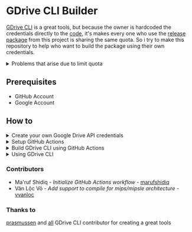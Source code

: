 # GDrive CLI Builder

[GDrive CLI](https://github.com/gdrive-org/gdrive) is a great tools, but because the owner is hardcoded the credentials directly to the [code](https://github.com/prasmussen/gdrive/blob/c3cbcceedd6beb1fcff30f06ea7be7c29558d181/handlers_drive.go#L17), it's makes every one who use the [release package](https://github.com/gdrive-org/gdrive/releases) from this project is sharing the same quota. So i try to make this repository to help who want to build the package using their own credentials.

<details>
<summary>
    Problems that arise due to limit quota
</summary>

![Error](./assets/error.png)

```html
Sign in with Google temporarily disabled for this app
This app has not been verified yet by Google in order to use Google Sign In.
```

</details>

## Prerequisites
- GitHub Account
- Google Account

## How to
<details>
<summary>
    Create your own Google Drive API credentials
</summary>

1. Go to Google developer [console](https://console.developers.google.com/apis/dashboard) and create new project
    >> P.S. This page only shown if it's your first time accesing Google developer console

    - Read terms and conditions ✌ and then click `ACCEPT AND CONTINUE`

    ![Step 1](./assets/step1.jpg)

    - Create a project if you have not yet by click the `CREATE PROJECT` button

    ![Step 2](./assets/step2.jpg)

    - Fill out your project name and then click `CREATE`

    ![Step 3](./assets/step3.jpg)

2. Go to Google Drive API [section](https://console.developers.google.com/apis/library/drive.googleapis.com) and enable it
    - Click `ACTIVATE`

    ![Step 4](./assets/step4.jpg)

3. Create Credential [1]
    - Click `CREATE CREDENTIAL`

    ![Step 5](./assets/step5.jpg)

    - Fill out the form and then click `What credentials do I need?`

    ![Step 6](./assets/step6.jpg)

4. Create OAuth consent screen
    - Click `SET UP CONSENT SCREEN`

    ![Step 7](./assets/step7.jpg)

    - Choose External and then click `CREATE`

    ![Step 8](./assets/step8.jpg)

    - Fill out the form and then click `SAVE`

    ![Step 9](./assets/step9.jpg)

5. Create Credential [2]
    - Fill out your client id name and then click `CREATE OAUTH CLIENT ID`

    ![Step 10](./assets/step10.jpg)

    - Download your `client_id.json` file and keep this file

    ![Step 11](./assets/step11.jpg)

</details>

<details>
<summary>
    Setup GitHub Actions
</summary>

1. Fork this repository
    - Click the `fork` button

    ![Step 12](./assets/step12.jpg)

2. Enable GitHub Actions in your repository
    - Click the `Actions` tab and then click `I understand my workflows, go ahead and run them`

    ![Enable](./assets/enable.png)

3. Create secret that contain your CLIENT_ID and CLIENT_SECRET
    - Click `Settings` > `Secrets` > `Add a new secret`

    ![Step 13](./assets/step13.jpg)

    - Open your `client_id.json` file then copy `CLIENT_ID` and `CLIENT_SECRET` to create secrets

    ![Step 14](./assets/step14.jpg)
    ![Step 15](./assets/step15.jpg)
    ![Step 16](./assets/step16.jpg)

    - Make sure you have CLIENT_ID and CLIENT_SECRET secret

    ![Step 17](./assets/step17.jpg)
</details>

<details>
<summary>
    Build GDrive CLI using GitHub Actions
</summary>

1. Choose your platform by editing the [`list.txt`](./build/list.txt) file inside build directory

    ![Step 18](./assets/step18.jpg)

    - Edit file by click the pencil icon

    ![Step 19](./assets/step19.jpg)

    - Write your platform in `list.txt` file. You can write multiple platform (split by line)

        <details>
        <summary>
            <b>Supported platfrom</b>
        </summary>

        - darwin/386
        - darwin/amd64
        - darwin/arm
        - darwin/arm64
        - dragonfly/amd64
        - freebsd/386
        - freebsd/amd64
        - freebsd/arm
        - linux/386
        - linux/amd64
        - linux/arm
        - linux/arm64
        - linux/ppc64
        - linux/ppc64le
        - linux/mips64
        - linux/mips64le
        - linux/rpi
        - netbsd/386
        - netbsd/amd64
        - netbsd/arm
        - openbsd/386
        - openbsd/amd64
        - openbsd/arm
        - plan9/386
        - plan9/amd64
        - solaris/amd64
        - windows/386
        - windows/amd64
        </details>

    ![Step 20](./assets/step20.jpg)

    - Save this file by commit the change

    >> P.S. Because GitHub Actions didn't have manual trigger to build, so we only can trigger the build process by commit changes and push it to `master` branch

    ![Step 21](./assets/step21.jpg)

    - Inspect your build process by click `Actions` > `Build GDrive CLI` workflow > `{Your commit message}` *i.e.* **Update list.txt**

    ![Step 22](./assets/step22.jpg)

    - Make sure all step is successfully build

    ![Step 23](./assets/step23.jpg)

    - If the build process has been finished, you can download the file by click `Artifacts` button in top-right section

    >> P.S. You can also delete this file by click the trash icon so another user cannot download this file

    ![Step 24](./assets/step24.jpg)
</details>

<details>
<summary>
    Using GDrive CLI
</summary>

On unix systems run `chmod +x {filename}` after download to make the binary executable.

[Official documentation](https://github.com/gdrive-org/gdrive#usage)
</details>

### Contributors
- Ma'ruf Shidiq - *Initialize GitHub Actions workflow* - [marufshidiq](https://github.com/marufshidiq)
- Văn Lộc Võ - *Add support to compile for mips/mipsle architecture* - [vvanloc](https://github.com/vvanloc)

### Thanks to
[prasmussen](https://github.com/prasmussen) and [all](https://github.com/gdrive-org/gdrive/graphs/contributors) GDrive CLI contributor for creating a great tools
